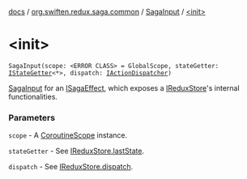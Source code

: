 [docs](../../index.md) / [org.swiften.redux.saga.common](../index.md) / [SagaInput](index.md) / [&lt;init&gt;](./-init-.md)

# &lt;init&gt;

`SagaInput(scope: <ERROR CLASS> = GlobalScope, stateGetter: `[`IStateGetter`](../../org.swiften.redux.core/-i-state-getter.md)`<*>, dispatch: `[`IActionDispatcher`](../../org.swiften.redux.core/-i-action-dispatcher.md)`)`

[SagaInput](index.md) for an [ISagaEffect](../-i-saga-effect.md), which exposes a [IReduxStore](../../org.swiften.redux.core/-i-redux-store.md)'s internal functionalities.

### Parameters

`scope` - A [CoroutineScope](#) instance.

`stateGetter` - See [IReduxStore.lastState](../../org.swiften.redux.core/-i-state-getter-provider/last-state.md).

`dispatch` - See [IReduxStore.dispatch](../../org.swiften.redux.core/-i-dispatcher-provider/dispatch.md).